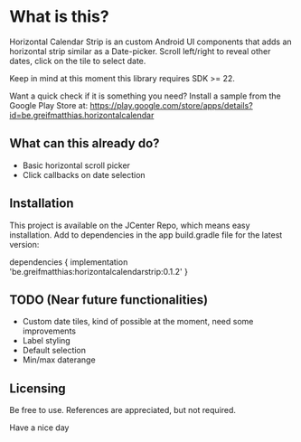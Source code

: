 # What is this?
Horizontal Calendar Strip is an custom Android UI components that adds an horizontal strip similar as a Date-picker.
Scroll left/right to reveal other dates, click on the tile to select date.

Keep in mind at this moment this library requires SDK >= 22.

Want a quick check if it is something you need? Install a sample from the Google Play Store at: https://play.google.com/store/apps/details?id=be.greifmatthias.horizontalcalendar

## What can this already do?
* Basic horizontal scroll picker
* Click callbacks on date selection

## Installation
This project is available on the JCenter Repo, which means easy installation.
Add to dependencies in the app build.gradle file for the latest version:

dependencies {
  implementation 'be.greifmatthias:horizontalcalendarstrip:0.1.2'
}

## TODO (Near future functionalities)
* Custom date tiles, kind of possible at the moment, need some improvements
* Label styling
* Default selection
* Min/max daterange 

## Licensing
Be free to use. References are appreciated, but not required.

Have a nice day
